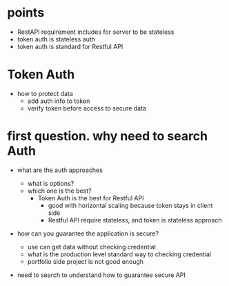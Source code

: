 # points

- RestAPI requirement includes for server to be stateless
- token auth is stateless auth
- token auth is standard for Restful API

# Token Auth

- how to protect data
  - add auth info to token
  - verify token before access to secure data

# first question. why need to search Auth

- what are the auth approaches

  - what is options?
  - which one is the best?
    - Token Auth is the best for Restful API
      - good with horizontal scaling because token stays in client side
      - Restful API require stateless, and token is stateless approach

- how can you guarantee the application is secure?

  - use can get data without checking credential
  - what is the production level standard way to checking credential
  - portfolio side project is not good enough

- need to search to understand how to guarantee secure API
